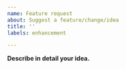 ```yaml
---
name: Feature request
about: Suggest a feature/change/idea
title: ''
labels: enhancement

---
```


**Describe in detail your idea.**
